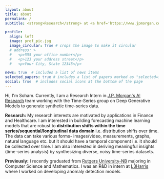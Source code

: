 ```yaml
---
layout: about
title: about
permalink: /
subtitle: <strong>Research</strong> at <a href='https://www.jpmorgan.com/technology/artificial-intelligence'>J.P. Morgan AI Research</a>

profile:
  align: left
  image: prof_pic.jpg
  image_circular: True # crops the image to make it circular
  # address: >
  #   <p>555 your office number</p>
  #   <p>123 your address street</p>
  #   <p>Your City, State 12345</p>

news: true  # includes a list of news items
selected_papers: true # includes a list of papers marked as "selected={true}"
social: true  # includes social icons at the bottom of the page
---
```


Hi, I'm Soham. Currently, I am a Research Intern in [J.P. Morgan's AI Research](https://www.jpmorgan.com/technology/artificial-intelligence) team working with the Time-Series group on Deep Generative Models to generate synthetic time-series data. 

<strong>Research:</strong> My research interests are motivated by applications in Finance and Healthcare. I am interested in building forecasting machine learning models that are robust to <b> distribution shifts within the time series/sequential/longitudinal data domain </b> i.e. distribution shifts over time. The data can take various forms- images/video, measurements, graphs, natural language etc. but it should have a temporal component i.e. it should be collected over time. I am also interested in deriving meaningful insights (time-series analysis) by synthesizing diverse, noisy time-series datasets.  

<!-- <ul>
  <li class="">Designing mechanisms to <b>define</b> and <b>detect</b> distribution shifts in various types of data in real time</li>
  <li class="">Building models that are <b>robust</b> to such shifts through:
    <ul>
      <li>Continual Learning</li>
      <li>Few Shot Learning</li>
      <li>Synthetic Data Generation</li>
      <li>Loss function engineering</li>
    </ul>
  </li>
</ul> -->

<strong>Previously:</strong> I recently graduated from [Rutgers University-NB](https://www.rutgers.edu/) majoring in Computer Science and Mathematics. I was an R&D in intern at [L3Harris](https://www.l3harris.com/) where I worked on developing anomaly detection models. 

<!-- 
Write your biography here. Tell the world about yourself. Link to your favorite [subreddit](http://reddit.com). You can put a picture in, too. The code is already in, just name your picture `prof_pic.jpg` and put it in the `img/` folder.

Put your address / P.O. box / other info right below your picture. You can also disable any these elements by editing `profile` property of the YAML header of your `_pages/about.md`. Edit `_bibliography/papers.bib` and Jekyll will render your [publications page](/al-folio/publications/) automatically.

Link to your social media connections, too. This theme is set up to use [Font Awesome icons](http://fortawesome.github.io/Font-Awesome/) and [Academicons](https://jpswalsh.github.io/academicons/), like the ones below. Add your Facebook, Twitter, LinkedIn, Google Scholar, or just disable all of them. -->
